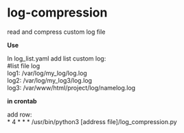 # log-compression
read and compress custom log file

**Use**

In log_list.yaml add list custom log:\
#list file log\
log1: /var/log/my_log/log.log\
log2: /var/log/my_log3/log.log\
log3: /var/www/html/project/log/namelog.log

**in crontab**

add row:\
\* 4 * * * /usr/bin/python3 [address file]/log_compression.py
